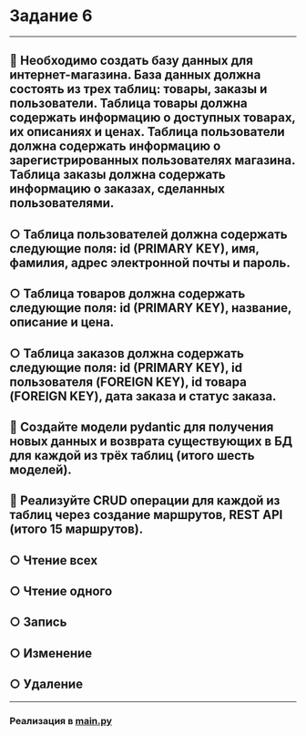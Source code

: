 # Задание 6

_____

## 📌 Необходимо создать базу данных для интернет-магазина. База данных должна состоять из трех таблиц: товары, заказы и пользователи. Таблица товары должна содержать информацию о доступных товарах, их описаниях и ценах. Таблица пользователи должна содержать информацию о зарегистрированных пользователях магазина. Таблица заказы должна содержать информацию о заказах, сделанных пользователями.
## ○ Таблица пользователей должна содержать следующие поля: id (PRIMARY KEY), имя, фамилия, адрес электронной почты и пароль.
## ○ Таблица товаров должна содержать следующие поля: id (PRIMARY KEY), название, описание и цена.
## ○ Таблица заказов должна содержать следующие поля: id (PRIMARY KEY), id пользователя (FOREIGN KEY), id товара (FOREIGN KEY), дата заказа и статус заказа.
## 📌 Создайте модели pydantic для получения новых данных и возврата существующих в БД для каждой из трёх таблиц (итого шесть моделей).
## 📌 Реализуйте CRUD операции для каждой из таблиц через создание маршрутов, REST API (итого 15 маршрутов).
## ○ Чтение всех
## ○ Чтение одного
## ○ Запись
## ○ Изменение
## ○ Удаление

----------

### Реализация в [**main.py**](https://github.com/KuzminaElizavetaV/FlaskProject/blob/main/HW_Sem_06/main.py "Ссылка на файл")


 



  